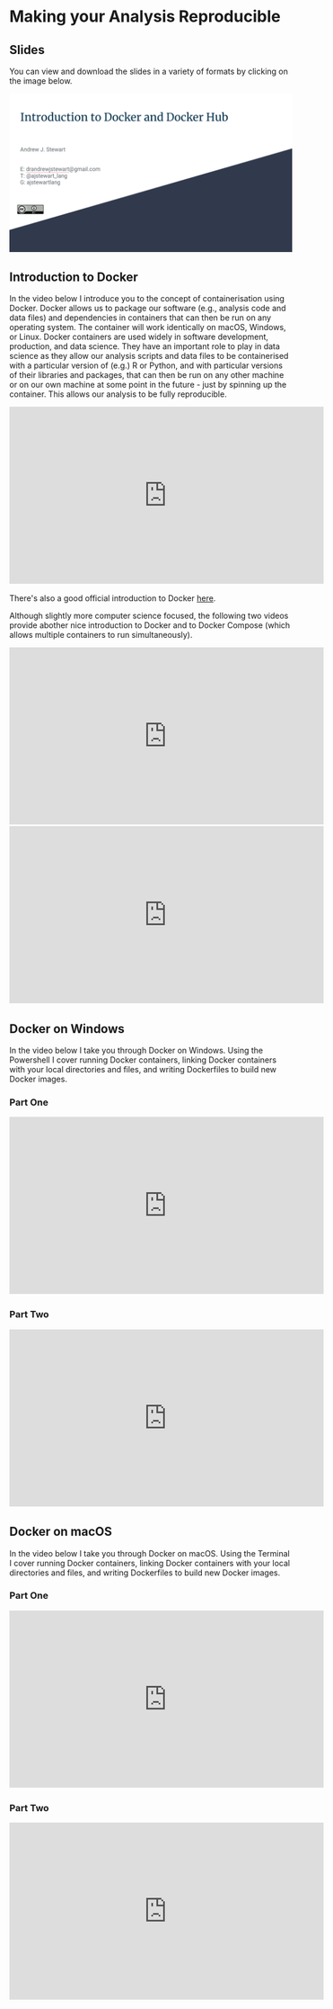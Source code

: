 # Making your Analysis Reproducible

## Slides

You can view and download the slides in a variety of formats by clicking on the image below.

<center>

[![link_to_slides](images/docker_slides.png)](https://docs.google.com/presentation/d/1GGZZ2wy02wYT1kaTcZPzVXFlUZ022Un7l-aEhIRFNz4/edit?usp=sharing)
    
</center>

## Introduction to Docker
 
In the video below I introduce you to the concept of containerisation using Docker. Docker allows us to package our software (e.g., analysis code and data files) and dependencies in containers that can then be run on any operating system. The container will work identically on macOS, Windows, or Linux. Docker containers are used widely in software development, production, and data science. They have an important role to play in data science as they allow our analysis scripts and data files to be containerised with a particular version of (e.g.) R or Python, and with particular versions of their libraries and packages, that can then be run on any other machine or on our own machine at some point in the future - just by spinning up the container. This allows our analysis to be fully reproducible. 
 
<center>

<iframe width="560" height="315" src="https://youtube.com/embed/xZB_lJTRfY4" frameborder="0" allowfullscreen></iframe>

</center>

There's also a good official introduction to Docker [here](https://docs.docker.com/get-started/).

Although slightly more computer science focused, the following two videos provide abother nice introduction to Docker and to Docker Compose (which allows multiple containers to run simultaneously).

<center>

<iframe width="560" height="315" src="https://youtube.com/embed/_dfLOzuIg2o" frameborder="0" allowfullscreen></iframe>

</center>



<center>

<iframe width="560" height="315" src="https://youtube.com/embed/exmBvjlZr7U" frameborder="0" allowfullscreen></iframe>

</center>

## Docker on Windows

In the video below I take you through Docker on Windows. Using the Powershell I cover running Docker containers, linking Docker containers with your local directories and files, and writing Dockerfiles to build new Docker images. 

### Part One

<center>

<iframe width="560" height="315" src="https://youtube.com/embed/7O5B-jGbAxM" frameborder="0" allowfullscreen></iframe>

</center>

### Part Two

<center>

<iframe width="560" height="315" src="https://youtube.com/embed/RoWKtvNvFN8" frameborder="0" allowfullscreen></iframe>

</center>

## Docker on macOS

In the video below I take you through Docker on macOS. Using the Terminal I cover running Docker containers, linking Docker containers with your local directories and files, and writing Dockerfiles to build new Docker images. 

### Part One

<center>

<iframe width="560" height="315" src="https://youtube.com/embed/ZkBbBuOvnpo" frameborder="0" allowfullscreen></iframe>

</center>

### Part Two

<center>

<iframe width="560" height="315" src="https://youtube.com/embed/vvx37IgxbhU" frameborder="0" allowfullscreen></iframe>

</center>